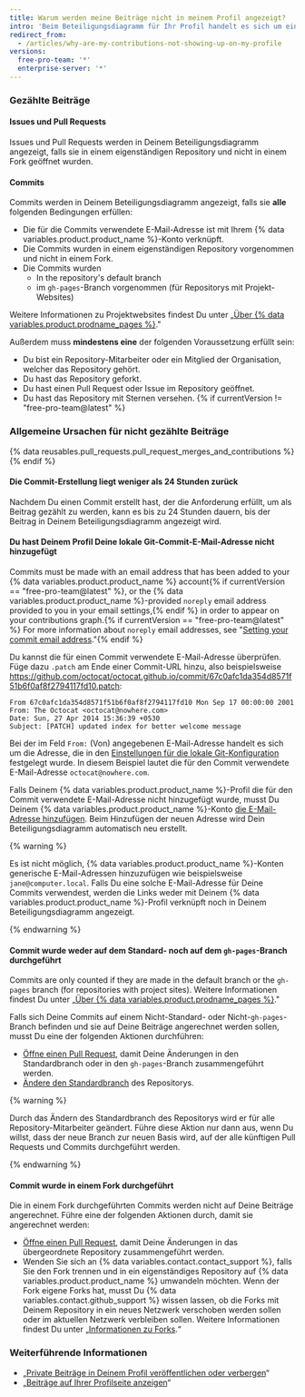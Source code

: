 ```yaml
---
title: Warum werden meine Beiträge nicht in meinem Profil angezeigt?
intro: 'Beim Beteiligungsdiagramm für Ihr Profil handelt es sich um einen Eintrag Ihrer Beiträge für {% data variables.product.product_name %}-Repositorys. Beiträge werden nicht entsprechend Deiner lokalen Zeitzone, sondern entsprechend der UTC-Zone (Coordinated Universal Time, koordinierte Weltzeit) mit Zeitstempeln versehen. Beiträge werden nur gezählt, falls sie bestimmte Kriterien erfüllen. In manchen Fällen muss Dein Diagramm allenfalls neu erstellt werden, damit die Beiträge angezeigt werden.'
redirect_from:
  - /articles/why-are-my-contributions-not-showing-up-on-my-profile
versions:
  free-pro-team: '*'
  enterprise-server: '*'
---
```


### Gezählte Beiträge

#### Issues und Pull Requests

Issues und Pull Requests werden in Deinem Beteiligungsdiagramm angezeigt, falls sie in einem eigenständigen Repository und nicht in einem Fork geöffnet wurden.

#### Commits
Commits werden in Deinem Beteiligungsdiagramm angezeigt, falls sie **alle** folgenden Bedingungen erfüllen:
- Die für die Commits verwendete E-Mail-Adresse ist mit Ihrem {% data variables.product.product_name %}-Konto verknüpft.
- Die Commits wurden in einem eigenständigen Repository vorgenommen und nicht in einem Fork.
- Die Commits wurden
  - In the repository's default branch
  - im `gh-pages`-Branch vorgenommen (für Repositorys mit Projekt-Websites)

Weitere Informationen zu Projektwebsites findest Du unter „[Über {% data variables.product.prodname_pages %}](/github/working-with-github-pages/about-github-pages#types-of-github-pages-sites)."

Außerdem muss **mindestens eine** der folgenden Voraussetzung erfüllt sein:
- Du bist ein Repository-Mitarbeiter oder ein Mitglied der Organisation, welcher das Repository gehört.
- Du hast das Repository geforkt.
- Du hast einen Pull Request oder Issue im Repository geöffnet.
- Du hast das Repository mit Sternen versehen.
{% if currentVersion != "free-pro-team@latest" %}
### Allgemeine Ursachen für nicht gezählte Beiträge

{% data reusables.pull_requests.pull_request_merges_and_contributions %}{% endif %}

#### Die Commit-Erstellung liegt weniger als 24 Stunden zurück

Nachdem Du einen Commit erstellt hast, der die Anforderung erfüllt, um als Beitrag gezählt zu werden, kann es bis zu 24 Stunden dauern, bis der Beitrag in Deinem Beteiligungsdiagramm angezeigt wird.

#### Du hast Deinem Profil Deine lokale Git-Commit-E-Mail-Adresse nicht hinzugefügt

Commits must be made with an email address that has been added to your {% data variables.product.product_name %} account{% if currentVersion == "free-pro-team@latest" %}, or the {% data variables.product.product_name %}-provided `noreply` email address provided to you in your email settings,{% endif %} in order to appear on your contributions graph.{% if currentVersion == "free-pro-team@latest" %} For more information about `noreply` email addresses, see "[Setting your commit email address](/github/setting-up-and-managing-your-github-user-account/setting-your-commit-email-address#about-commit-email-addresses)."{% endif %}

Du kannst die für einen Commit verwendete E-Mail-Adresse überprüfen. Füge dazu `.patch` am Ende einer Commit-URL hinzu, also beispielsweise <a href="https://github.com/octocat/octocat.github.io/commit/67c0afc1da354d8571f51b6f0af8f2794117fd10.patch" data-proofer-ignore>https://github.com/octocat/octocat.github.io/commit/67c0afc1da354d8571f51b6f0af8f2794117fd10.patch</a>:

```
From 67c0afc1da354d8571f51b6f0af8f2794117fd10 Mon Sep 17 00:00:00 2001
From: The Octocat <octocat@nowhere.com>
Date: Sun, 27 Apr 2014 15:36:39 +0530
Subject: [PATCH] updated index for better welcome message
```

Bei der im Feld `From:` (Von) angegebenen E-Mail-Adresse handelt es sich um die Adresse, die in den [Einstellungen für die lokale Git-Konfiguration](/articles/set-up-git) festgelegt wurde. In diesem Beispiel lautet die für den Commit verwendete E-Mail-Adresse `octocat@nowhere.com`.

Falls Deinem {% data variables.product.product_name %}-Profil die für den Commit verwendete E-Mail-Adresse nicht hinzugefügt wurde, musst Du Deinem {% data variables.product.product_name %}-Konto [die E-Mail-Adresse hinzufügen](/articles/adding-an-email-address-to-your-github-account). Beim Hinzufügen der neuen Adresse wird Dein Beteiligungsdiagramm automatisch neu erstellt.

{% warning %}

Es ist nicht möglich, {% data variables.product.product_name %}-Konten generische E-Mail-Adressen hinzuzufügen wie beispielsweise `jane@computer.local`. Falls Du eine solche E-Mail-Adresse für Deine Commits verwendest, werden die Links weder mit Deinem {% data variables.product.product_name %}-Profil verknüpft noch in Deinem Beteiligungsdiagramm angezeigt.

{% endwarning %}

#### Commit wurde weder auf dem Standard- noch auf dem `gh-pages`-Branch durchgeführt

Commits are only counted if they are made in the default branch or the `gh-pages` branch (for repositories with project sites). Weitere Informationen findest Du unter „[Über {% data variables.product.prodname_pages %}](/github/working-with-github-pages/about-github-pages#types-of-github-pages-sites)."

Falls sich Deine Commits auf einem Nicht-Standard- oder Nicht-`gh-pages`-Branch befinden und sie auf Deine Beiträge angerechnet werden sollen, musst Du eine der folgenden Aktionen durchführen:
- [Öffne einen Pull Request](/articles/creating-a-pull-request), damit Deine Änderungen in den Standardbranch oder in den `gh-pages`-Branch zusammengeführt werden.
- [Ändere den Standardbranch](/github/administering-a-repository/changing-the-default-branch) des Repositorys.

{% warning %}

Durch das Ändern des Standardbranch des Repositorys wird er für alle Repository-Mitarbeiter geändert. Führe diese Aktion nur dann aus, wenn Du willst, dass der neue Branch zur neuen Basis wird, auf der alle künftigen Pull Requests und Commits durchgeführt werden.

{% endwarning %}

#### Commit wurde in einem Fork durchgeführt

Die in einem Fork durchgeführten Commits werden nicht auf Deine Beiträge angerechnet. Führe eine der folgenden Aktionen durch, damit sie angerechnet werden:
- [Öffne einen Pull Request](/articles/creating-a-pull-request), damit Deine Änderungen in das übergeordnete Repository zusammengeführt werden.
- Wenden Sie sich an {% data variables.contact.contact_support %}, falls Sie den Fork trennen und in ein eigenständiges Repository auf {% data variables.product.product_name %} umwandeln möchten. Wenn der Fork eigene Forks hat, musst Du {% data variables.contact.github_support %} wissen lassen, ob die Forks mit Deinem Repository in ein neues Netzwerk verschoben werden sollen oder im aktuellen Netzwerk verbleiben sollen. Weitere Informationen findest Du unter „[Informationen zu Forks](/articles/about-forks/).“

### Weiterführende Informationen

- „[Private Beiträge in Deinem Profil veröffentlichen oder verbergen](/articles/publicizing-or-hiding-your-private-contributions-on-your-profile)“
- „[Beiträge auf Ihrer Profilseite anzeigen](/articles/viewing-contributions-on-your-profile-page)“
